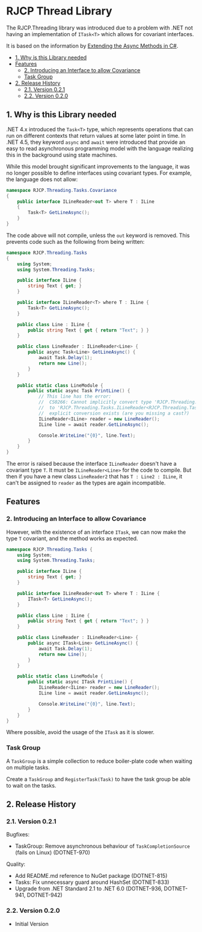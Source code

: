 # RJCP Thread Library <!-- omit in toc -->

The RJCP.Threading library was introduced due to a problem with .NET not having
an implementation of `ITask<T>` which allows for covariant interfaces.

It is based on the information by [Extending the Async Methods in
C#](https://devblogs.microsoft.com/premier-developer/extending-the-async-methods-in-c/).

- [1. Why is this Library needed](#1-why-is-this-library-needed)
- [Features](#features)
  - [2. Introducing an Interface to allow Covariance](#2-introducing-an-interface-to-allow-covariance)
  - [Task Group](#task-group)
- [2. Release History](#2-release-history)
  - [2.1. Version 0.2.1](#21-version-021)
  - [2.2. Version 0.2.0](#22-version-020)

## 1. Why is this Library needed

.NET 4.x introduced the `Task<T>` type, which represents operations that can run
on different contexts that return values at some later point in time. In .NET
4.5, they keyword `async` and `await` were introduced that provide an easy to
read asynchronous programming model with the language realizing this in the
background using state machines.

While this model brought significant improvements to the language, it was no
longer possible to define interfaces using covariant types. For example, the
language does not allow:

```csharp
namespace RJCP.Threading.Tasks.Covariance
{
    public interface ILineReader<out T> where T : ILine
    {
        Task<T> GetLineAsync();
    }
}
```

The code above will not compile, unless the `out` keyword is removed. This
prevents code such as the following from being written:

```csharp
namespace RJCP.Threading.Tasks
{
    using System;
    using System.Threading.Tasks;

    public interface ILine {
        string Text { get; }
    }

    public interface ILineReader<T> where T : ILine {
        Task<T> GetLineAsync();
    }

    public class Line : ILine {
        public string Text { get { return "Text"; } }
    }

    public class LineReader : ILineReader<Line> {
        public async Task<Line> GetLineAsync() {
            await Task.Delay(1);
            return new Line();
        }
    }

    public static class LineModule {
        public static async Task PrintLine() {
            // This line has the error:
            //  CS0266: Cannot implicitly convert type 'RJCP.Threading.Tasks.LineReader'
            //  to 'RJCP.Threading.Tasks.ILineReader<RJCP.Threading.Tasks.ILine>'. An
            //  explicit conversion exists (are you missing a cast?)
            ILineReader<ILine> reader = new LineReader();
            ILine line = await reader.GetLineAsync();

            Console.WriteLine("{0}", line.Text);
        }
    }
}
```

The error is raised because the interface `ILineReader` doesn't have a covariant
type `T`. It must be `ILineReader<Line>` for the code to compile. But then if
you have a new class `LineReader2` that has `T : Line2 : ILine`, it can't be
assigned to `reader` as the types are again incompatible.

## Features

### 2. Introducing an Interface to allow Covariance

However, with the existence of an interface `ITask`, we can now make the type
`T` covariant, and the method works as expected.

```csharp
namespace RJCP.Threading.Tasks {
    using System;
    using System.Threading.Tasks;

    public interface ILine {
        string Text { get; }
    }

    public interface ILineReader<out T> where T : ILine {
        ITask<T> GetLineAsync();
    }

    public class Line : ILine {
        public string Text { get { return "Text"; } }
    }

    public class LineReader : ILineReader<Line> {
        public async ITask<Line> GetLineAsync() {
            await Task.Delay(1);
            return new Line();
        }
    }

    public static class LineModule {
        public static async ITask PrintLine() {
            ILineReader<ILine> reader = new LineReader();
            ILine line = await reader.GetLineAsync();

            Console.WriteLine("{0}", line.Text);
        }
    }
}
```

Where possible, avoid the usage of the `ITask` as it is slower.

### Task Group

A `TaskGroup` is a simple collection to reduce boiler-plate code when waiting on
multiple tasks.

Create a `TaskGroup` and `RegisterTask(Task)` to have the task group be able to
wait on the tasks.

## 2. Release History

### 2.1. Version 0.2.1

Bugfixes:

- TaskGroup: Remove asynchronous behaviour of `TaskCompletionSource` (fails on
  Linux) (DOTNET-970)

Quality:

- Add README.md reference to NuGet package (DOTNET-815)
- Tasks: Fix unnecessary guard around HashSet (DOTNET-833)
- Upgrade from .NET Standard 2.1 to .NET 6.0 (DOTNET-936, DOTNET-941,
  DOTNET-942)

### 2.2. Version 0.2.0

- Initial Version
